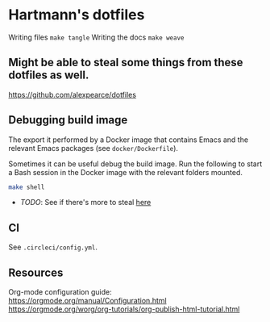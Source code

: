 # Hartmann's dotfiles

Writing files `make tangle`
Writing the docs `make weave`

## Might be able to steal some things from these dotfiles as well.
https://github.com/alexpearce/dotfiles

## Debugging build image

The export it performed by a Docker image that contains Emacs and the relevant
Emacs packages (see `docker/Dockerfile`).

Sometimes it can be useful debug the build image. Run the following to start a
Bash session in the Docker image with the relevant folders mounted.

```sh
make shell

```
- *TODO*: See if there's more to steal [here](https://github.com/binarin/docker-org-export/blob/master/Dockerfile)

## CI

See `.circleci/config.yml`.


## Resources

Org-mode configuration guide:
https://orgmode.org/manual/Configuration.html
https://orgmode.org/worg/org-tutorials/org-publish-html-tutorial.html
